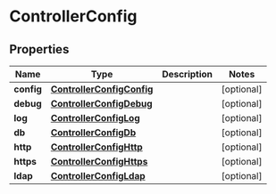 # ControllerConfig

## Properties
Name | Type | Description | Notes
------------ | ------------- | ------------- | -------------
**config** | [**ControllerConfigConfig**](ControllerConfigConfig.md) |  |  [optional]
**debug** | [**ControllerConfigDebug**](ControllerConfigDebug.md) |  |  [optional]
**log** | [**ControllerConfigLog**](ControllerConfigLog.md) |  |  [optional]
**db** | [**ControllerConfigDb**](ControllerConfigDb.md) |  |  [optional]
**http** | [**ControllerConfigHttp**](ControllerConfigHttp.md) |  |  [optional]
**https** | [**ControllerConfigHttps**](ControllerConfigHttps.md) |  |  [optional]
**ldap** | [**ControllerConfigLdap**](ControllerConfigLdap.md) |  |  [optional]
